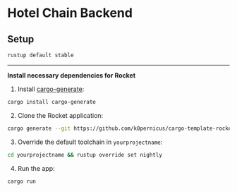 # Hotel Chain Backend

## Setup 

```bash
rustup default stable
```

---
**Install necessary dependencies for Rocket** 

1. Install [cargo-generate](https://github.com/ashleygwilliams/cargo-generate):
```bash
cargo install cargo-generate
```
2. Clone the Rocket application:
```bash
cargo generate --git https://github.com/k0pernicus/cargo-template-rocket-base --name yourprojectname
```
3. Override the default toolchain in `yourprojectname`:
```bash
cd yourprojectname && rustup override set nightly
```
4. Run the app:
```bash
cargo run
```
